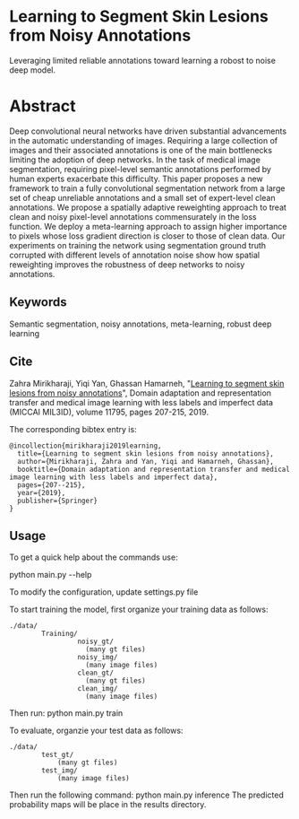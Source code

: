 # Learning to Segment Skin Lesions from Noisy Annotations
Leveraging limited reliable annotations toward learning a robost to noise deep model.

# Abstract
Deep convolutional neural networks have driven substantial advancements in the automatic understanding of images. Requiring a large collection of images and their associated annotations is one of the main bottlenecks limiting the adoption of deep networks. In the task of medical image segmentation, requiring pixel-level semantic annotations performed by human experts exacerbate this difficulty. This paper proposes a new framework to train a fully convolutional segmentation network from a large set of cheap unreliable annotations and a small set of expert-level clean annotations. We propose a spatially adaptive reweighting approach to treat clean and noisy pixel-level annotations commensurately in the loss function. We deploy a meta-learning approach to assign higher importance to pixels whose loss gradient direction is closer to those of clean data. Our experiments on training the network using segmentation ground truth corrupted with different levels of annotation noise show how spatial reweighting improves the robustness of deep networks to noisy annotations.

## Keywords
Semantic segmentation, noisy annotations, meta-learning, robust deep learning

## Cite
Zahra Mirikharaji, Yiqi Yan, Ghassan Hamarneh, "[Learning to segment skin lesions from noisy annotations](https://www2.cs.sfu.ca/~hamarneh/ecopy/miccai_mil3id2019.pdf)", Domain adaptation and representation transfer and medical image learning with less labels and imperfect data (MICCAI MIL3ID), volume 11795, pages 207-215, 2019.


The corresponding bibtex entry is:

```
@incollection{mirikharaji2019learning,
  title={Learning to segment skin lesions from noisy annotations},
  author={Mirikharaji, Zahra and Yan, Yiqi and Hamarneh, Ghassan},
  booktitle={Domain adaptation and representation transfer and medical image learning with less labels and imperfect data},
  pages={207--215},
  year={2019},
  publisher={Springer}
}
```

## Usage
To get a quick help about the commands use:

python main.py --help

To modify the configuration, update settings.py file

To start training the model, first organize your training data as follows:
```
./data/
        Training/
                 noisy_gt/
                   (many gt files)
                 noisy_img/
                   (many image files)
                 clean_gt/
                   (many gt files)
                 clean_img/
                   (many image files)
```
Then run:
python main.py train


To evaluate, organzie your test data as follows:
```
./data/
        test_gt/
            (many gt files)
        test_img/
            (many image files)
```
Then run the following command:
python main.py inference
The predicted probability maps will be place in the results directory.
